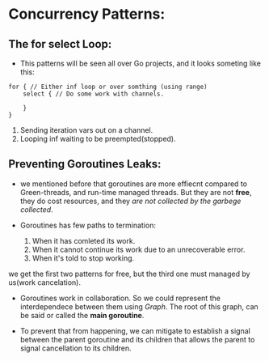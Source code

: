 # Concurrency Patterns: 


## The for select Loop:

* This patterns will be seen all over Go projects, and it looks someting like this: 

```
for { // Either inf loop or over somthing (using range)
	select { // Do some work with channels.

	}
}
```

1. Sending iteration vars out on a channel.
2. Looping inf waiting to be preempted(stopped).

## Preventing Goroutines Leaks:

* we mentioned before that goroutines are more effiecnt compared to Green-threads, and run-time managed threads. But they are not **free**, they do cost resources, and they *are not collected by the garbege collected*.

* Goroutines has few paths to termination: 
	1. When it has comleted its work.
	2. When it cannot continue its work due to an unrecoverable error.
	3. When it's told to stop working.

we get the first two patterns for free, but the third one must managed by us(work cancelation).

* Goroutines work in collaboration. So we could represent the interdependece between them using *Graph*. The root of this graph, can be said or called the **main goroutine**.


* To prevent that from happening, we can mitigate to establish a signal between the parent goroutine and its children that allows the parent to signal cancellation to its children.	
